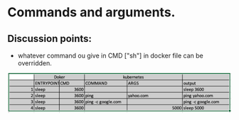 # Commands and arguments. 


## Discussion points:
- whatever command ou give in CMD ["sh"] in docker file can be overridden. 



![](.readme_images/0e24b5a1.png)
